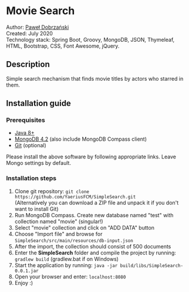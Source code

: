 # Movie Search

Author: [Paweł Dobrzański](https://www.linkedin.com/in/pawel-dobrzanski/)  
Created: July 2020  
Technology stack: Spring Boot, Groovy, MongoDB, JSON, Thymeleaf, HTML, Bootstrap, CSS, Font Awesome, jQuery.

## Description

Simple search mechanism that finds movie titles by actors who starred in them.

## Installation guide

### Prerequisites

- [Java 8+](https://www.java.com/pl/download/)
- [MongoDB 4.2](https://docs.mongodb.com/manual/installation/) (also include MongoDB Compass client)
- [Git](https://git-scm.com/book/en/v2/Getting-Started-Installing-Git) (optional)

Please install the above software by following appropriate links. Leave Mongo settings by default.

### Installation steps

1. Clone git repository: `git clone https://github.com/YaeriusFCM/SimpleSearch.git`  
   (Alternatively you can download a ZIP file and unpack it if you don't want to install Git)
1. Run MongoDB Compass. Create new database named "test" with collection named "movie" (singular!)
1. Select "movie" collection and click on "ADD DATA" button
1. Choose "Import file" and browse for `SimpleSearch/src/main/resources/db-input.json`
1. After the import, the collection should consist of 500 documents
1. Enter the **SimpleSearch** folder and compile the project by running: `gradlew build` (gradlew.bat if on Windows)
1. Start the application by running: `java -jar build/libs/SimpleSearch-0.0.1.jar`
1. Open your browser and enter: `localhost:8080`
1. Enjoy :)
